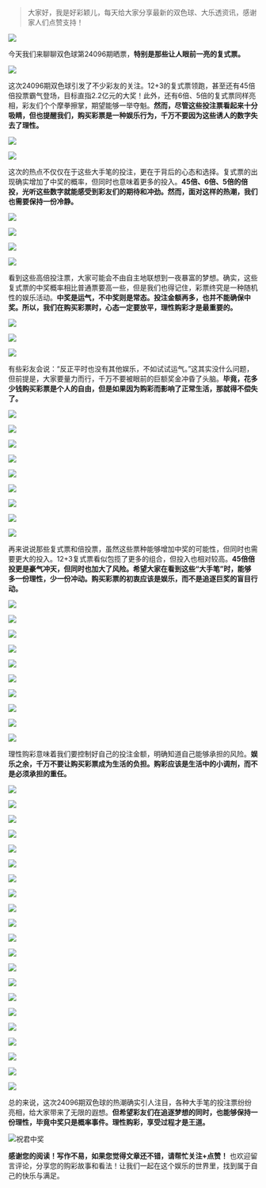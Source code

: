 
> 大家好，我是好彩颖儿，每天给大家分享最新的双色球、大乐透资讯，感谢家人们点赞支持！

![](https://cdn.jsdelivr.net/gh/wangwenjie1314/PicCDN/2024-7-11/1720660897499-image.png)

今天我们来聊聊双色球第24096期晒票，**特别是那些让人眼前一亮的复式票。**

![](https://cdn.jsdelivr.net/gh/wangwenjie1314/PicCDN/2024-8-20/1724125016853-image.png)

这次24096期双色球引发了不少彩友的关注。12+3的复式票领跑，甚至还有45倍倍投票霸气登场，目标直指2.2亿元的大奖！此外，还有6倍、5倍的复式票同样亮相，彩友们个个摩拳擦掌，期望能够一举夺魁。**然而，尽管这些投注票看起来十分吸睛，但也提醒我们，购买彩票是一种娱乐行为，千万不要因为这些诱人的数字失去了理性。**

![](https://cdn.jsdelivr.net/gh/wangwenjie1314/PicCDN/2024-8-20/1724125106586-image.png)


![](https://cdn.jsdelivr.net/gh/wangwenjie1314/PicCDN/2024-8-20/1724125136445-image.png)

这次的热点不仅仅在于这些大手笔的投注，更在于背后的心态和选择。复式票的出现确实增加了中奖的概率，但同时也意味着更多的投入。**45倍、6倍、5倍的倍投，光听这些数字就能感受到彩友们的期待和冲劲。然而，面对这样的热潮，我们也需要保持一份冷静。**



![](https://cdn.jsdelivr.net/gh/wangwenjie1314/PicCDN/2024-8-20/1724125067904-image.png)


![](https://cdn.jsdelivr.net/gh/wangwenjie1314/PicCDN/2024-8-20/1724125046127-image.png)

![](https://cdn.jsdelivr.net/gh/wangwenjie1314/PicCDN/2024-8-20/1724125038919-image.png)

![](https://cdn.jsdelivr.net/gh/wangwenjie1314/PicCDN/2024-8-20/1724125034657-image.png)




看到这些高倍投注票，大家可能会不由自主地联想到一夜暴富的梦想。确实，这些复式票的中奖概率相比普通票要高一些，但是我们也得记住，彩票终究是一种随机性的娱乐活动。**中奖是运气，不中奖则是常态。投注金额再多，也并不能确保中奖。所以，我们在购买彩票时，心态一定要放平，理性购彩才是最重要的。**


![](https://cdn.jsdelivr.net/gh/wangwenjie1314/PicCDN/2024-8-20/1724125154880-image.png)


![](https://cdn.jsdelivr.net/gh/wangwenjie1314/PicCDN/2024-8-20/1724125023770-image.png)

![](https://cdn.jsdelivr.net/gh/wangwenjie1314/PicCDN/2024-8-20/1724125075544-image.png)

有些彩友会说：“反正平时也没有其他娱乐，不如试试运气。”这其实没什么问题，但前提是，大家要量力而行，千万不要被眼前的巨额奖金冲昏了头脑。**毕竟，花多少钱购买彩票是个人的自由，但是如果因为购彩而影响了正常生活，那就得不偿失了。**

![](https://cdn.jsdelivr.net/gh/wangwenjie1314/PicCDN/2024-8-20/1724125176001-image.png)


![](https://cdn.jsdelivr.net/gh/wangwenjie1314/PicCDN/2024-8-20/1724125126320-image.png)

![](https://cdn.jsdelivr.net/gh/wangwenjie1314/PicCDN/2024-8-20/1724125122924-image.png)


![](https://cdn.jsdelivr.net/gh/wangwenjie1314/PicCDN/2024-8-20/1724125061367-image.png)

![](https://cdn.jsdelivr.net/gh/wangwenjie1314/PicCDN/2024-8-20/1724125055748-image.png)


![](https://cdn.jsdelivr.net/gh/wangwenjie1314/PicCDN/2024-8-20/1724125028953-image.png)

![](https://cdn.jsdelivr.net/gh/wangwenjie1314/PicCDN/2024-8-20/1724125145860-image.png)

![](https://cdn.jsdelivr.net/gh/wangwenjie1314/PicCDN/2024-8-20/1724125142650-image.png)

![](https://cdn.jsdelivr.net/gh/wangwenjie1314/PicCDN/2024-8-20/1724125180468-image.png)


再来说说那些复式票和倍投票，虽然这些票种能够增加中奖的可能性，但同时也需要更大的投入。12+3复式票看似包揽了更多的组合，但投入也相对较高。**45倍倍投更是豪气冲天，但同时也加大了风险。希望大家在看到这些“大手笔”时，能够多一份理性，少一份冲动。购买彩票的初衷应该是娱乐，而不是追逐巨奖的盲目行动。**



![](https://cdn.jsdelivr.net/gh/wangwenjie1314/PicCDN/2024-8-20/1724125171125-image.png)

![](https://cdn.jsdelivr.net/gh/wangwenjie1314/PicCDN/2024-8-20/1724125163848-image.png)

![](https://cdn.jsdelivr.net/gh/wangwenjie1314/PicCDN/2024-8-20/1724125185142-image.png)

![](https://cdn.jsdelivr.net/gh/wangwenjie1314/PicCDN/2024-8-20/1724125160318-image.png)


![](https://cdn.jsdelivr.net/gh/wangwenjie1314/PicCDN/2024-8-20/1724125249960-image.png)

![](https://cdn.jsdelivr.net/gh/wangwenjie1314/PicCDN/2024-8-20/1724125245431-image.png)

![](https://cdn.jsdelivr.net/gh/wangwenjie1314/PicCDN/2024-8-20/1724125241830-image.png)

![](https://cdn.jsdelivr.net/gh/wangwenjie1314/PicCDN/2024-8-20/1724125238344-image.png)

![](https://cdn.jsdelivr.net/gh/wangwenjie1314/PicCDN/2024-8-20/1724125230833-image.png)

![](https://cdn.jsdelivr.net/gh/wangwenjie1314/PicCDN/2024-8-20/1724125225293-image.png)


理性购彩意味着我们要控制好自己的投注金额，明确知道自己能够承担的风险。**娱乐之余，千万不要让购买彩票成为生活的负担。购彩应该是生活中的小调剂，而不是必须承担的重任。**



![](https://cdn.jsdelivr.net/gh/wangwenjie1314/PicCDN/2024-8-20/1724125219035-image.png)

![](https://cdn.jsdelivr.net/gh/wangwenjie1314/PicCDN/2024-8-20/1724125213398-image.png)

![](https://cdn.jsdelivr.net/gh/wangwenjie1314/PicCDN/2024-8-20/1724125206531-image.png)

![](https://cdn.jsdelivr.net/gh/wangwenjie1314/PicCDN/2024-8-20/1724125200000-image.png)


![](https://cdn.jsdelivr.net/gh/wangwenjie1314/PicCDN/2024-8-20/1724125366830-image.png)

![](https://cdn.jsdelivr.net/gh/wangwenjie1314/PicCDN/2024-8-20/1724125363270-image.png)

![](https://cdn.jsdelivr.net/gh/wangwenjie1314/PicCDN/2024-8-20/1724125359918-image.png)

![](https://cdn.jsdelivr.net/gh/wangwenjie1314/PicCDN/2024-8-20/1724125356353-image.png)

![](https://cdn.jsdelivr.net/gh/wangwenjie1314/PicCDN/2024-8-20/1724125352844-image.png)

![](https://cdn.jsdelivr.net/gh/wangwenjie1314/PicCDN/2024-8-20/1724125349464-image.png)

![](https://cdn.jsdelivr.net/gh/wangwenjie1314/PicCDN/2024-8-20/1724125346558-image.png)

![](https://cdn.jsdelivr.net/gh/wangwenjie1314/PicCDN/2024-8-20/1724125343561-image.png)

![](https://cdn.jsdelivr.net/gh/wangwenjie1314/PicCDN/2024-8-20/1724125338118-image.png)

![](https://cdn.jsdelivr.net/gh/wangwenjie1314/PicCDN/2024-8-20/1724125330264-image.png)

![](https://cdn.jsdelivr.net/gh/wangwenjie1314/PicCDN/2024-8-20/1724125326884-image.png)

![](https://cdn.jsdelivr.net/gh/wangwenjie1314/PicCDN/2024-8-20/1724125323658-image.png)

![](https://cdn.jsdelivr.net/gh/wangwenjie1314/PicCDN/2024-8-20/1724125320370-image.png)

![](https://cdn.jsdelivr.net/gh/wangwenjie1314/PicCDN/2024-8-20/1724125316557-image.png)


![](https://cdn.jsdelivr.net/gh/wangwenjie1314/PicCDN/2024-8-20/1724125195699-image.png)

![](https://cdn.jsdelivr.net/gh/wangwenjie1314/PicCDN/2024-8-20/1724125191203-image.png)

![](https://cdn.jsdelivr.net/gh/wangwenjie1314/PicCDN/2024-8-20/1724125255444-image.png)


总的来说，这次24096期双色球的热潮确实引人注目，各种大手笔的投注票纷纷亮相，给大家带来了无限的遐想。**但希望彩友们在追逐梦想的同时，也能够保持一份理性，毕竟中奖只是概率事件。理性购彩，享受过程才是王道。**


![祝君中奖](https://cdn.jsdelivr.net/gh/wangwenjie1314/PicCDN/2024-7-22/1721618470457-image.png)



**感谢您的阅读！写作不易，如果您觉得文章还不错，请帮忙关注+点赞！** 也欢迎留言评论，分享您的购彩故事和看法！让我们一起在这个娱乐的世界里，找到属于自己的快乐与满足。
